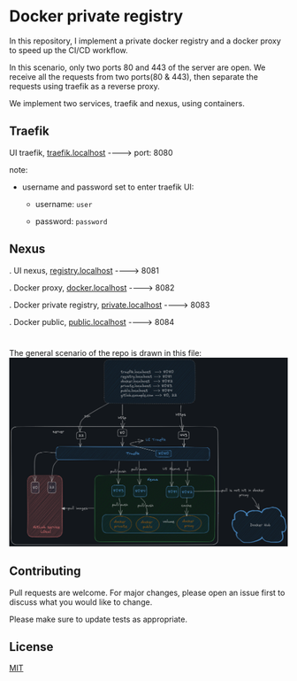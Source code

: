# Docker private registry

In this repository, I implement a private docker registry and a docker proxy to speed up the CI/CD workflow.

In this scenario, only two ports 80 and 443 of the server are open.
We receive all the requests from two ports(80 & 443), then separate the requests using traefik as a reverse proxy.

We implement two services, traefik and nexus, using containers.

## Traefik

UI traefik, [traefik.localhost](https://traefik.localhost/) ----> port: 8080

note:

* username and password set to enter traefik UI:

    - username: `user`

    - password: `password`

## Nexus
. UI nexus, [registry.localhost](https://registry.localhost/)              ----> 8081

. Docker proxy, [docker.localhost](https://docker.localhost/)              ----> 8082

. Docker private registry, [private.localhost](https://private.localhost/) ----> 8083

. Docker public, [public.localhost](https://public.localhost/)             ----> 8084
#

The general scenario of the repo is drawn in this file: ![general structure](./images/gitlab.png)


## Contributing

Pull requests are welcome. For major changes, please open an issue first
to discuss what you would like to change.

Please make sure to update tests as appropriate.

## License

[MIT](https://choosealicense.com/licenses/mit/)
